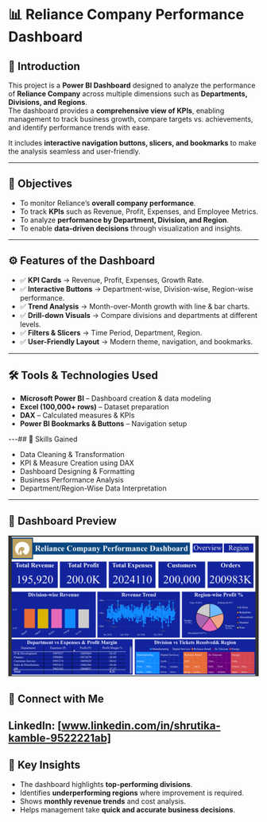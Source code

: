 # 📊 Reliance Company Performance Dashboard

## 📝 Introduction
This project is a **Power BI Dashboard** designed to analyze the performance of **Reliance Company** across multiple dimensions such as **Departments, Divisions, and Regions**.  
The dashboard provides a **comprehensive view of KPIs**, enabling management to track business growth, compare targets vs. achievements, and identify performance trends with ease.  

It includes **interactive navigation buttons, slicers, and bookmarks** to make the analysis seamless and user-friendly.  

---
## 🎯 Objectives
- To monitor Reliance’s **overall company performance**.  
- To track **KPIs** such as Revenue, Profit, Expenses, and Employee Metrics.  
- To analyze **performance by Department, Division, and Region**.  
- To enable **data-driven decisions** through visualization and insights.  

---
## ⚙️ Features of the Dashboard
- ✅ **KPI Cards** → Revenue, Profit, Expenses, Growth Rate.  
- ✅ **Interactive Buttons** → Department-wise, Division-wise, Region-wise performance.  
- ✅ **Trend Analysis** → Month-over-Month growth with line & bar charts.  
- ✅ **Drill-down Visuals** → Compare divisions and departments at different levels.  
- ✅ **Filters & Slicers** → Time Period, Department, Region.  
- ✅ **User-Friendly Layout** → Modern theme, navigation, and bookmarks.  

---
## 🛠️ Tools & Technologies Used
- **Microsoft Power BI** – Dashboard creation & data modeling  
- **Excel (100,000+ rows)** – Dataset preparation  
- **DAX** – Calculated measures & KPIs  
- **Power BI Bookmarks & Buttons** – Navigation setup  

---## 📌 Skills Gained
- Data Cleaning & Transformation  
- KPI & Measure Creation using DAX  
- Dashboard Designing & Formatting  
- Business Performance Analysis  
- Department/Region-Wise Data Interpretation  

---
## 📸 Dashboard Preview
![image Alt](https://github.com/Shrutika021/Reliance-Company-Performance-Dashboard/blob/main/Reliance%20Dashbord%20Image.png?raw=true)

## 🔗 Connect with Me  
 **LinkedIn:** [www.linkedin.com/in/shrutika-kamble-9522221ab]
---

## 🚀 Key Insights
- The dashboard highlights **top-performing divisions**.  
- Identifies **underperforming regions** where improvement is required.  
- Shows **monthly revenue trends** and cost analysis.  
- Helps management take **quick and accurate business decisions**.
